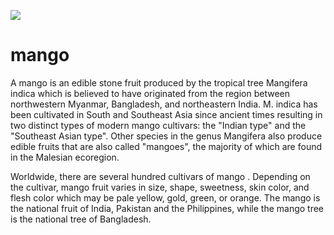 <a href="https://juncture-digital.org"><img src="https://juncture-digital.org/images/ve-button.png"></a>

<param ve-config 
       title="Taxodium mucronatum: Enduring Old Man"
       author="Erin Voss"
       banner="https://iiif.juncture-digital.org/banner/?url=https://upload.wikimedia.org/wikipedia/commons/2/26/El_Tule_21.jpg" 
       layout="vertical">

# mango
A mango is an edible stone fruit produced by the tropical tree Mangifera indica which is believed to have originated from the region between northwestern Myanmar, Bangladesh, and northeastern India. M. indica has been cultivated in South and Southeast Asia since ancient times resulting in two distinct types of modern mango cultivars: the "Indian type" and the "Southeast Asian type". Other species in the genus Mangifera also produce edible fruits that are also called "mangoes", the majority of which are found in the Malesian ecoregion.

Worldwide, there are several hundred cultivars of mango <span data-click-image-zoomto="">. Depending on the cultivar, mango fruit varies in size, shape, sweetness, skin color, and flesh color which may be pale yellow, gold, green, or orange. The mango is the national fruit of India, Pakistan and the Philippines, while the mango tree is the national tree of Bangladesh.


<param ve-image url="https://upload.wikimedia.org/wikipedia/commons/8/8f/Mango_Springfels_Asit_fs8.jpg"
       label="three mangoes"
       author="Asit K. Ghosh"
